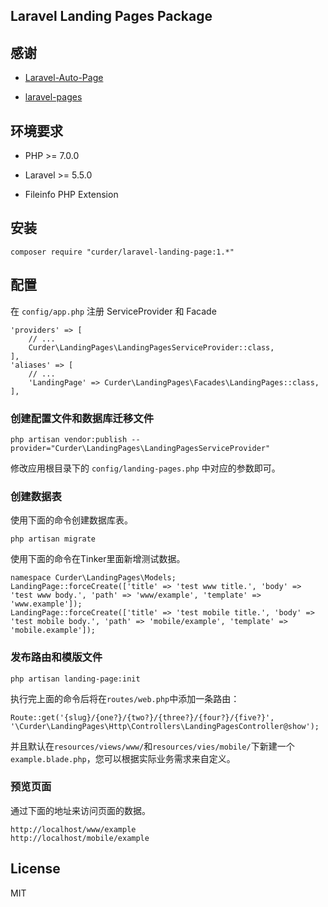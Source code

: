 ## Laravel Landing Pages Package

## 感谢

* [Laravel-Auto-Page](https://github.com/Mombuyish/Laravel-Auto-Page)

* [laravel-pages](https://github.com/Jeroen-G/laravel-pages)

## 环境要求

* PHP >= 7.0.0

* Laravel >= 5.5.0

* Fileinfo PHP Extension

## 安装

```
composer require "curder/laravel-landing-page:1.*"
```

## 配置

在 `config/app.php` 注册 ServiceProvider 和 Facade

```
'providers' => [
    // ...
    Curder\LandingPages\LandingPagesServiceProvider::class,
],
'aliases' => [
    // ...
    'LandingPage' => Curder\LandingPages\Facades\LandingPages::class,
],

```

### 创建配置文件和数据库迁移文件
```
php artisan vendor:publish --provider="Curder\LandingPages\LandingPagesServiceProvider"
```

修改应用根目录下的 `config/landing-pages.php` 中对应的参数即可。


### 创建数据表

使用下面的命令创建数据库表。

```
php artisan migrate
```

使用下面的命令在Tinker里面新增测试数据。

```
namespace Curder\LandingPages\Models;
LandingPage::forceCreate(['title' => 'test www title.', 'body' => 'test www body.', 'path' => 'www/example', 'template' => 'www.example']);
LandingPage::forceCreate(['title' => 'test mobile title.', 'body' => 'test mobile body.', 'path' => 'mobile/example', 'template' => 'mobile.example']);
```

### 发布路由和模版文件

```
php artisan landing-page:init
```

执行完上面的命令后将在`routes/web.php`中添加一条路由：

```
Route::get('{slug}/{one?}/{two?}/{three?}/{four?}/{five?}', '\Curder\LandingPages\Http\Controllers\LandingPagesController@show');
```

并且默认在`resources/views/www/`和`resources/vies/mobile/`下新建一个`example.blade.php`，您可以根据实际业务需求来自定义。

### 预览页面

通过下面的地址来访问页面的数据。

```
http://localhost/www/example
http://localhost/mobile/example
```

## License

MIT
